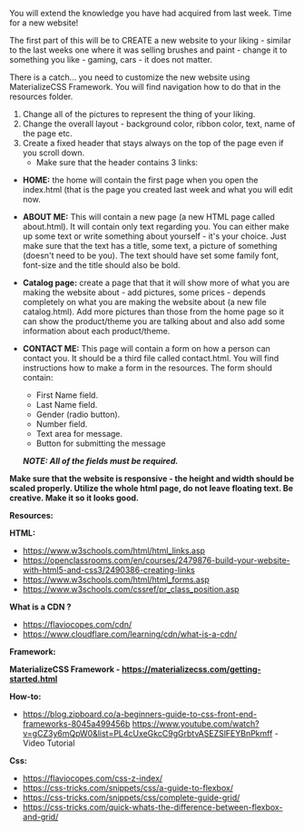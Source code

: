 You will extend the knowledge you have had acquired from last week. Time for a new website!

The first part of this will be to CREATE a new website to your liking - similar to the last weeks one where it was selling brushes and paint - change it to something you like - gaming, cars - it does not matter.

There is a catch... you need to customize the new website using MaterializeCSS Framework. You will find navigation how to do that in the resources folder.

1. Change all of the pictures to represent the thing of your liking.
2. Change the overall layout - background color, ribbon color, text, name of the page etc.
3. Create a fixed header that stays always on the top of the page even if you scroll down.
     * Make sure that the header contains 3 links:

- **HOME:** the home will contain the first page when you open the index.html (that is the page you created last week and what you will edit now.

- **ABOUT ME:** This will contain a new page (a new HTML page called about.html). It will contain only text regarding you. You can either make up some text or write something about yourself - it's your choice. Just make sure that the text has a title, some text, a picture of something (doesn't need to be you). The text should have set some family font, font-size and the title should also be bold.

- **Catalog page:** create a page that that it will show more of what you are making the website about - add pictures, some prices - depends completely on what you are making the website about (a new file catalog.html). Add more pictures than those from the home page so it can show the product/theme you are talking about and also add some information about each product/theme.

- **CONTACT ME:** This page will contain a form on how a person can contact you. It should be a third file called contact.html. You will find instructions how to make a form in the resources. The form should contain:

	- First Name field.
	- Last Name field.
	- Gender (radio button).
	- Number field.
	- Text area for message.
	- Button for submitting the message

	***NOTE: All of the fields must be required.***

**Make sure that the website is responsive - the height and width should be scaled properly.
Utilize the whole html page, do not leave floating text. Be creative. Make it so it looks good.**

**Resources:**

**HTML:**

- https://www.w3schools.com/html/html_links.asp
- https://openclassrooms.com/en/courses/2479876-build-your-website-with-html5-and-css3/2490386-creating-links
- https://www.w3schools.com/html/html_forms.asp
- https://www.w3schools.com/cssref/pr_class_position.asp

**What is a CDN ?**

- https://flaviocopes.com/cdn/
- https://www.cloudflare.com/learning/cdn/what-is-a-cdn/

**Framework:**

**MaterializeCSS Framework - https://materializecss.com/getting-started.html**

**How-to:**

- https://blog.zipboard.co/a-beginners-guide-to-css-front-end-frameworks-8045a499456b
https://www.youtube.com/watch?v=gCZ3y6mQpW0&list=PL4cUxeGkcC9gGrbtvASEZSlFEYBnPkmff - Video Tutorial

**Css:**

- https://flaviocopes.com/css-z-index/
- https://css-tricks.com/snippets/css/a-guide-to-flexbox/
- https://css-tricks.com/snippets/css/complete-guide-grid/
- https://css-tricks.com/quick-whats-the-difference-between-flexbox-and-grid/
